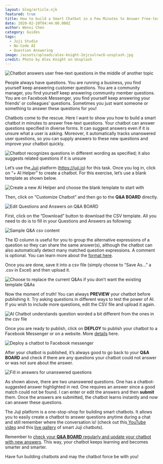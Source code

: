 ```yaml
---
layout: blog/article.njk
featured: true
title: How to build a Smart Chatbot in a Few Minutes to Answer Free-text Questions
date: 2020-02-20T04:44:00.000Z
author: Wenxi Chen
category: Guides
tags:
  - Juji Studio
  - No-Code AI
  - Question Answering
image: /assets/uploads/alex-knight-2ejcsulrwc8-unsplash.jpg
credit: Photo by Alex Knight on Unsplash
---
```

![Chatbot answers user free-text questions in the middle of another topic](/assets/uploads/qa1.png "Chatbot answers user free-text questions in the middle of another topic")

People always have questions. You are running a business, you find yourself keep answering customer questions. You are a community manager, you find yourself keep answering community member questions. You are on Facebook Messenger, you find yourself keep answering your friends’ or colleagues’ questions. Sometimes you just want someone or something to answer these questions for you!

Chatbots come to the rescue. Here I want to show you how to build a smart chatbot in minutes to answer free-text questions. Your chatbot can answer questions specified in diverse forms. It can suggest answers even if it is unsure what a user is asking. Moreover, it automatically tracks unanswered user questions, so you can supply answers to these new questions and improve your chatbot quickly.

![Chatbot recognizes questions in different wording as specified; it also suggests related questions if it is unsure](/assets/uploads/qa2.png "Chatbot recognizes questions in different wording as specified; it also suggests related questions if it is unsure")

Let’s use the[ Juji](http://juji.io/) platform (https://juji.io) for this task. Once you log in, click on “+ AI Helper” to create a chatbot. For this exercise, let’s use a blank template as shown below.

![Create a new AI Helper and choose the blank template to start with](/assets/uploads/qa3.png "Create a new AI Helper and choose the blank template to start with")

Then, click on “Customize Chatbot” and then go to the **Q&A BOARD** directly.

![Edit Questions and Answers on Q&A BOARD](/assets/uploads/qa4.png "Edit Questions and Answers on Q&A BOARD")

First, click on the “Download” button to download the CSV template. All you need to do is to fill in your Questions and Answers as following:

![Sample Q&A csv content](/assets/uploads/qa5.png "Sample Q&A csv content")

The ID column is useful for you to group the alternative expressions of a question so they can share the same answer(s), although the chatbot can also automatically detect many matched question expressions. A comment is optional. You can learn more about the [format here](/docs/juji-studio/design/#customize-qa-and-fallback).

Once you are done, save it into a csv file (simply choose to “Save As…” a .csv in Excel) and then upload it.

![Choose to replace the current Q&As if you don’t want the existing template Q&As](/assets/uploads/qa6.png "Choose to replace the current Q&As if you don’t want the existing template Q&As")

Now the moment of truth! You can always **PREVIEW** your chatbot before publishing it. Try asking questions in different ways to test the power of AI. If you wish to include more questions, edit the CSV file and upload it again.

![AI Chatbot understands question worded a bit different from the ones in the csv file](/assets/uploads/qa7.png "AI Chatbot understands question worded a bit different from the ones in the csv file")

Once you are ready to publish, click on **DEPLOY** to publish your chatbot to a Facebook Messenger or on a website. More [details](/docs/juji-studio/release/) here.

![Deploy a chatbot to Facebook messenger](/assets/uploads/qa8.png "Deploy a chatbot to Facebook messenger")

After your chatbot is published, it’s always good to go back to your **Q&A BOARD** and check if there are any questions your chatbot could not answer or was not sure about the answer.

![Fill in answers for unanswered questions](/assets/uploads/qa9.png "Fill in answers for unanswered questions")

As shown above, there are two unanswered questions. One has a chatbot-suggested answer highlighted in red. One requires an answer since a good match could not be found. I can enter or edit the answers and then **submit** them. Once the answers are submitted, the chatbot learns instantly and now can answer these questions.

The Juji platform is a one-stop-shop for building smart chatbots. It allows you to easily create a chatbot to answer questions anytime during a chat and still remember where the conversation is! (check out this[ YouTube video](https://youtu.be/XkI9c4iBwl8) and this [live gallery](https://juji.io/#gallery) of smart Juji chatbots).

Remember to [check your **Q&A BOARD** regularly and update your chatbot with new answers](https://juji.io/blog/q-a-dashboard/). This way, your chatbot keeps learning and becomes smarter and smarter.

Have fun building chatbots and may the chatbot force be with you!
